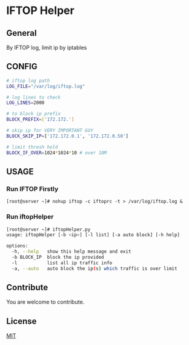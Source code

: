 # IFTOP Helper

## General

By IFTOP log, limit ip by iptables

## CONFIG

```bash
# iftop log path
LOG_FILE="/var/log/iftop.log"

# log lines to check
LOG_LINES=2000

# to block ip prefix
BLOCK_PREFIX=['172.172.']

# skip ip for VERY IMPORTANT GUY
BLOCK_SKIP_IP=['172.172.0.1', '172.172.0.50']

# limit thresh hold
BLOCK_IF_OVER=1024*1024*10 # over 10M

```

## USAGE


### Run IFTOP Firstly

```
[root@server ~]# nohup iftop -c iftoprc -t > /var/log/iftop.log &
```

### Run iftopHelper

```bash
[root@server ~]# iftopHelper.py 
usage: iftopHelper [-b <ip>] [-l list] [-a auto block] [-h help]

options:
  -h, --help   show this help message and exit
  -b BLOCK_IP  block the ip provided
  -l           list all ip traffic info
  -a, --auto   auto block the ip(s) which traffic is over limit
```

## Contribute
You are welcome to contribute. 

## License
[MIT](LICENSE)

